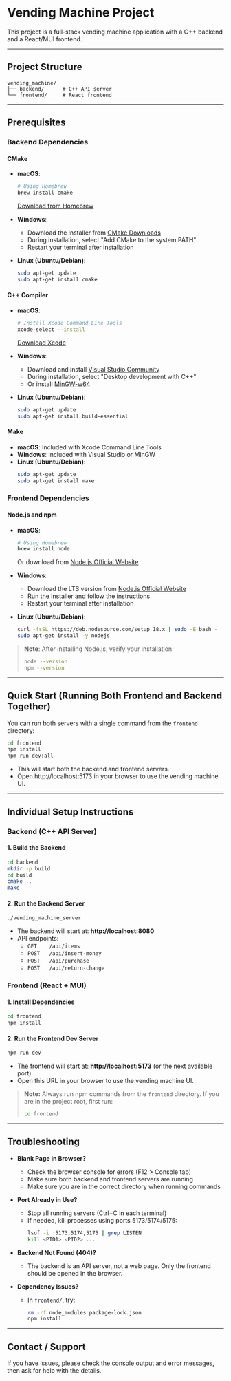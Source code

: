# Vending Machine Project

This project is a full-stack vending machine application with a C++ backend and a React/MUI frontend.

---
## Project Structure

```
vending_machine/
├── backend/      # C++ API server
└── frontend/     # React frontend
```

---

## Prerequisites

### Backend Dependencies

#### CMake
- **macOS**:
  ```sh
  # Using Homebrew
  brew install cmake
  ```
  [Download from Homebrew](https://brew.sh/)

- **Windows**:
  - Download the installer from [CMake Downloads](https://cmake.org/download/)
  - During installation, select "Add CMake to the system PATH"
  - Restart your terminal after installation

- **Linux (Ubuntu/Debian)**:
  ```sh
  sudo apt-get update
  sudo apt-get install cmake
  ```

#### C++ Compiler
- **macOS**:
  ```sh
  # Install Xcode Command Line Tools
  xcode-select --install
  ```
  [Download Xcode](https://developer.apple.com/xcode/)

- **Windows**:
  - Download and install [Visual Studio Community](https://visualstudio.microsoft.com/vs/community/)
  - During installation, select "Desktop development with C++"
  - Or install [MinGW-w64](https://www.mingw-w64.org/)

- **Linux (Ubuntu/Debian)**:
  ```sh
  sudo apt-get update
  sudo apt-get install build-essential
  ```

#### Make
- **macOS**: Included with Xcode Command Line Tools
- **Windows**: Included with Visual Studio or MinGW
- **Linux (Ubuntu/Debian)**:
  ```sh
  sudo apt-get update
  sudo apt-get install make
  ```

### Frontend Dependencies

#### Node.js and npm
- **macOS**:
  ```sh
  # Using Homebrew
  brew install node
  ```
  Or download from [Node.js Official Website](https://nodejs.org/)

- **Windows**:
  - Download the LTS version from [Node.js Official Website](https://nodejs.org/)
  - Run the installer and follow the instructions
  - Restart your terminal after installation

- **Linux (Ubuntu/Debian)**:
  ```sh
  curl -fsSL https://deb.nodesource.com/setup_18.x | sudo -E bash -
  sudo apt-get install -y nodejs
  ```

> **Note**: After installing Node.js, verify your installation:
> ```sh
> node --version
> npm --version
> ```

---

## Quick Start (Running Both Frontend and Backend Together)

You can run both servers with a single command from the `frontend` directory:

```sh
cd frontend
npm install
npm run dev:all
```
- This will start both the backend and frontend servers.
- Open http://localhost:5173 in your browser to use the vending machine UI.

---

## Individual Setup Instructions

### Backend (C++ API Server)

#### 1. Build the Backend
```sh
cd backend
mkdir -p build
cd build
cmake ..
make
```

#### 2. Run the Backend Server
```sh
./vending_machine_server
```
- The backend will start at: **http://localhost:8080**
- API endpoints:
  - `GET    /api/items`
  - `POST   /api/insert-money`
  - `POST   /api/purchase`
  - `POST   /api/return-change`

### Frontend (React + MUI)

#### 1. Install Dependencies
```sh
cd frontend
npm install
```

#### 2. Run the Frontend Dev Server
```sh
npm run dev
```
- The frontend will start at: **http://localhost:5173** (or the next available port)
- Open this URL in your browser to use the vending machine UI.

> **Note:** Always run npm commands from the `frontend` directory. If you are in the project root, first run:
> ```sh
> cd frontend
> ```

---

## Troubleshooting

- **Blank Page in Browser?**
  - Check the browser console for errors (F12 > Console tab)
  - Make sure both backend and frontend servers are running
  - Make sure you are in the correct directory when running commands

- **Port Already in Use?**
  - Stop all running servers (Ctrl+C in each terminal)
  - If needed, kill processes using ports 5173/5174/5175:
    ```sh
    lsof -i :5173,5174,5175 | grep LISTEN
    kill <PID1> <PID2> ...
    ```

- **Backend Not Found (404)?**
  - The backend is an API server, not a web page. Only the frontend should be opened in the browser.

- **Dependency Issues?**
  - In `frontend/`, try:
    ```sh
    rm -rf node_modules package-lock.json
    npm install
    ```

---

## Contact / Support
If you have issues, please check the console output and error messages, then ask for help with the details.